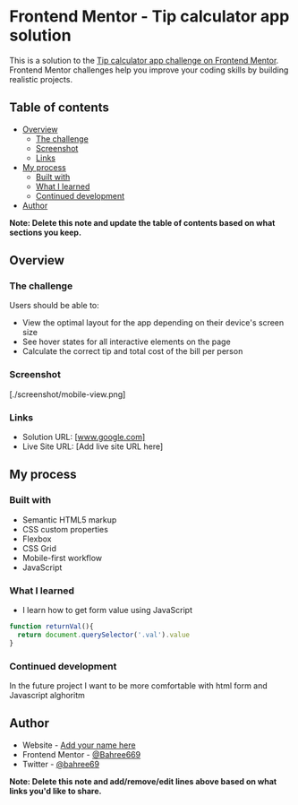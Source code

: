 # Frontend Mentor - Tip calculator app solution

This is a solution to the [Tip calculator app challenge on Frontend Mentor](https://www.frontendmentor.io/challenges/tip-calculator-app-ugJNGbJUX). Frontend Mentor challenges help you improve your coding skills by building realistic projects.

## Table of contents

- [Overview](#overview)
  - [The challenge](#the-challenge)
  - [Screenshot](#screenshot)
  - [Links](#links)
- [My process](#my-process)
  - [Built with](#built-with)
  - [What I learned](#what-i-learned)
  - [Continued development](#continued-development)
- [Author](#author)

**Note: Delete this note and update the table of contents based on what sections you keep.**

## Overview

### The challenge

Users should be able to:

- View the optimal layout for the app depending on their device's screen size
- See hover states for all interactive elements on the page
- Calculate the correct tip and total cost of the bill per person

### Screenshot

[./screenshot/mobile-view.png]

### Links

- Solution URL: [www.google.com]
- Live Site URL: [Add live site URL here]

## My process

### Built with

- Semantic HTML5 markup
- CSS custom properties
- Flexbox
- CSS Grid
- Mobile-first workflow
- JavaScript

### What I learned

- I learn how to get form value using JavaScript

```js
function returnVal(){
  return document.querySelector('.val').value
}
```

### Continued development

In the future project I want to be more comfortable with html form and Javascript alghoritm

## Author

- Website - [Add your name here](https://www.your-site.com)
- Frontend Mentor - [@Bahree669](https://www.frontendmentor.io/profile/Bahree669)
- Twitter - [@bahree69](https://twitter.com/bahree69)

**Note: Delete this note and add/remove/edit lines above based on what links you'd like to share.**